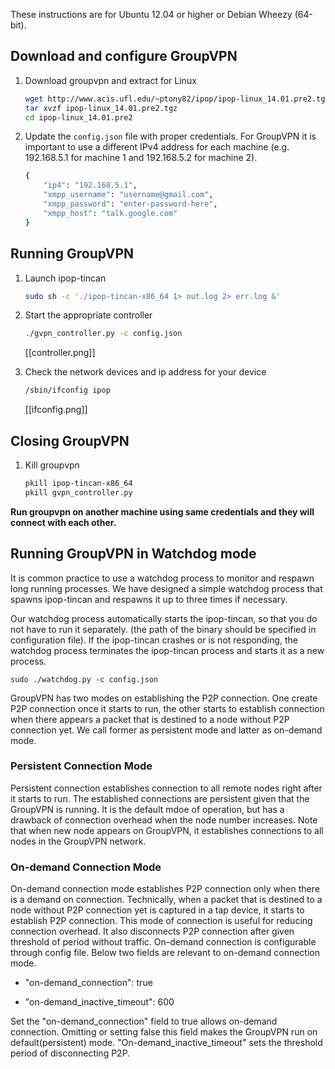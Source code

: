 These instructions are for Ubuntu 12.04 or higher or Debian Wheezy (64-bit).

## Download and configure GroupVPN

1.  Download groupvpn and extract for Linux

    ```bash
    wget http://www.acis.ufl.edu/~ptony82/ipop/ipop-linux_14.01.pre2.tgz
    tar xvzf ipop-linux_14.01.pre2.tgz
    cd ipop-linux_14.01.pre2
    ```

2.  Update the `config.json` file with proper credentials. For GroupVPN it is 
    important to use a different IPv4 address for each machine (e.g.
    192.168.5.1 for machine 1 and 192.168.5.2 for machine 2).

    ```bash
    {
        "ip4": "192.168.5.1",
        "xmpp_username": "username@gmail.com",
        "xmpp_password": "enter-password-here",
        "xmpp_host": "talk.google.com"
    }
    ```

## Running GroupVPN

1.  Launch ipop-tincan

    ```bash
    sudo sh -c './ipop-tincan-x86_64 1> out.log 2> err.log &'
    ```

2.  Start the appropriate controller

    ```bash
    ./gvpn_controller.py -c config.json
    ```

    [[controller.png]]

3.  Check the network devices and ip address for your device

    ```bash
    /sbin/ifconfig ipop
    ```

    [[ifconfig.png]]

## Closing GroupVPN

1.  Kill groupvpn

    ```bash
    pkill ipop-tincan-x86_64
    pkill gvpn_controller.py
    ```

**Run groupvpn on another machine using same credentials and they will connect
with each other.**

## Running GroupVPN in Watchdog mode

It is common practice to use a watchdog process to monitor and respawn
long running processes. We have designed a simple watchdog process that
spawns ipop-tincan and respawns it up to three times if necessary.

Our watchdog process automatically starts the ipop-tincan, so that you 
do not have to run it separately. (the path of the binary should be specified
in configuration file). If the ipop-tincan crashes or is not responding, 
the watchdog process terminates the ipop-tincan process and starts it as a 
new process.

```
sudo ./watchdog.py -c config.json
```
GroupVPN has two modes on establishing the P2P connection. One create P2P connection once it starts to run, the other starts to establish connection when there appears a packet that is destined to a node without P2P connection yet. We call former as persistent mode and latter as on-demand mode. 
### Persistent Connection Mode
 Persistent connection establishes connection to all remote nodes right after it starts to run. The established connections are persistent given that the GroupVPN is running. It is the default mdoe of operation, but has a drawback of connection overhead when the node number increases. Note that when new node appears on GroupVPN, it establishes connections to all nodes in the GroupVPN network. 

### On-demand Connection Mode
 On-demand connection mode establishes P2P connection only when there is a demand on connection. Technically, when a packet that is destined to a node without P2P connection yet is captured in a tap device, it starts to establish P2P connection. This mode of connection is useful for reducing connection overhead. It also disconnects P2P connection after given threshold of period without traffic.  On-demand connection is configurable through config file. Below two fields are relevant to on-demand connection mode. 

- "on-demand_connection": true

- "on-demand_inactive_timeout": 600

Set the "on-demand_connection" field to true allows on-demand connection. Omitting or setting false this field makes the GroupVPN run on default(persistent) mode. "On-demand_inactive_timeout" sets the threshold period of disconnecting P2P. 

